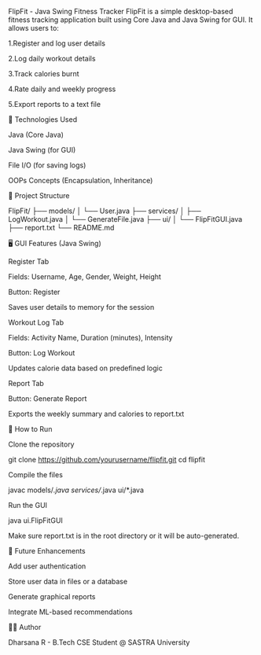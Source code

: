 FlipFit - Java Swing Fitness Tracker
FlipFit is a simple desktop-based fitness tracking application built using Core Java and Java Swing for GUI. It allows users to:

1.Register and log user details

2.Log daily workout details

3.Track calories burnt

4.Rate daily and weekly progress

5.Export reports to a text file

🔧 Technologies Used

Java (Core Java)

Java Swing (for GUI)

File I/O (for saving logs)

OOPs Concepts (Encapsulation, Inheritance)

📁 Project Structure

FlipFit/
├── models/
│   └── User.java
├── services/
│   ├── LogWorkout.java
│   └── GenerateFile.java
├── ui/
│   └── FlipFitGUI.java
├── report.txt
└── README.md

🖥️ GUI Features (Java Swing)

Register Tab

Fields: Username, Age, Gender, Weight, Height

Button: Register

Saves user details to memory for the session

Workout Log Tab

Fields: Activity Name, Duration (minutes), Intensity

Button: Log Workout

Updates calorie data based on predefined logic

Report Tab

Button: Generate Report

Exports the weekly summary and calories to report.txt

🚀 How to Run

Clone the repository

git clone https://github.com/yourusername/flipfit.git
cd flipfit

Compile the files

javac models/*.java services/*.java ui/*.java

Run the GUI

java ui.FlipFitGUI

Make sure report.txt is in the root directory or it will be auto-generated.

📌 Future Enhancements

Add user authentication

Store user data in files or a database

Generate graphical reports

Integrate ML-based recommendations



👨‍💻 Author

Dharsana R - B.Tech CSE Student @ SASTRA University



